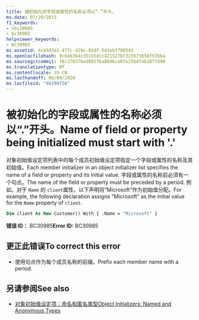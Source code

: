 ```yaml
---
title: 被初始化的字段或属性的名称必须以“.”开头。
ms.date: 07/20/2015
f1_keywords:
- vbc30985
- bc30985
helpviewer_keywords:
- BC30985
ms.assetid: 4cb543e1-477c-429c-82df-541ebff08543
ms.openlocfilehash: 9cbeb364c35cb5dcc421527b7323573656f57bba
ms.sourcegitcommit: f8c270376ed905f6a8896ce0fe25b4f4b38ff498
ms.translationtype: MT
ms.contentlocale: zh-CN
ms.lasthandoff: 06/04/2020
ms.locfileid: "84399756"
---
```

# <a name="name-of-field-or-property-being-initialized-must-start-with-"></a><span data-ttu-id="b22aa-102">被初始化的字段或属性的名称必须以“.”开头。</span><span class="sxs-lookup"><span data-stu-id="b22aa-102">Name of field or property being initialized must start with '.'</span></span>
<span data-ttu-id="b22aa-103">对象初始值设定项列表中的每个成员初始值设定项指定一个字段或属性的名称及其初始值。</span><span class="sxs-lookup"><span data-stu-id="b22aa-103">Each member initializer in an object initializer list specifies the name of a field or property and its initial value.</span></span> <span data-ttu-id="b22aa-104">字段或属性的名称前必须有一个句点。</span><span class="sxs-lookup"><span data-stu-id="b22aa-104">The name of the field or property must be preceded by a period.</span></span> <span data-ttu-id="b22aa-105">例如，对于 `Name` 的 `client`属性，以下声明将“Microsoft”作为初始值分配。</span><span class="sxs-lookup"><span data-stu-id="b22aa-105">For example, the following declaration assigns "Microsoft" as the initial value for the `Name` property of `client`.</span></span>  
  
```vb  
Dim client As New Customer() With { .Name = "Microsoft" }  
```  
  
 <span data-ttu-id="b22aa-106">**错误 ID：** BC30985</span><span class="sxs-lookup"><span data-stu-id="b22aa-106">**Error ID:** BC30985</span></span>  
  
## <a name="to-correct-this-error"></a><span data-ttu-id="b22aa-107">更正此错误</span><span class="sxs-lookup"><span data-stu-id="b22aa-107">To correct this error</span></span>  
  
- <span data-ttu-id="b22aa-108">使用句点作为每个成员名称的前缀。</span><span class="sxs-lookup"><span data-stu-id="b22aa-108">Prefix each member name with a period.</span></span>  
  
## <a name="see-also"></a><span data-ttu-id="b22aa-109">另请参阅</span><span class="sxs-lookup"><span data-stu-id="b22aa-109">See also</span></span>

- [<span data-ttu-id="b22aa-110">对象初始值设定项：命名和匿名类型</span><span class="sxs-lookup"><span data-stu-id="b22aa-110">Object Initializers: Named and Anonymous Types</span></span>](../programming-guide/language-features/objects-and-classes/object-initializers-named-and-anonymous-types.md)

